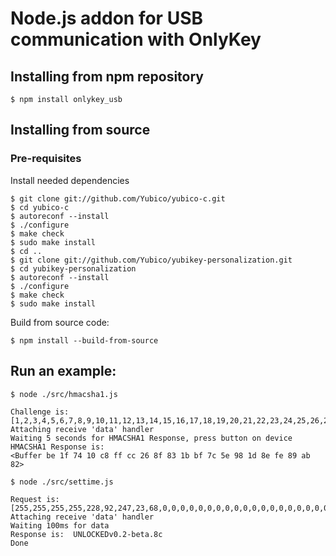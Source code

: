 # Node.js addon for USB communication with OnlyKey

## Installing from npm repository

```
$ npm install onlykey_usb
```

## Installing from source

### Pre-requisites

Install needed dependencies

```
$ git clone git://github.com/Yubico/yubico-c.git
$ cd yubico-c
$ autoreconf --install
$ ./configure
$ make check
$ sudo make install
$ cd ..
$ git clone git://github.com/Yubico/yubikey-personalization.git
$ cd yubikey-personalization
$ autoreconf --install
$ ./configure
$ make check
$ sudo make install
```

Build from source code:
```
$ npm install --build-from-source
```

## Run an example:

```
$ node ./src/hmacsha1.js

Challenge is:  [1,2,3,4,5,6,7,8,9,10,11,12,13,14,15,16,17,18,19,20,21,22,23,24,25,26,27,28,29,30,31,32,33,34,35,36,37,38,39,40,41,42,43,44,45,46,47,48,49,50,51,52,53,54,55,56,57,58,59,60,61,62,63,64]
Attaching receive 'data' handler
Waiting 5 seconds for HMACSHA1 Response, press button on device
HMACSHA1 Response is: 
<Buffer be 1f 74 10 c8 ff cc 26 8f 83 1b bf 7c 5e 98 1d 8e fe 89 ab 82>
```

```
$ node ./src/settime.js 

Request is:  [255,255,255,255,228,92,247,23,68,0,0,0,0,0,0,0,0,0,0,0,0,0,0,0,0,0,0,0,0,0,0,0,0,0,0,0,0,0,0,0,0,0,0,0,0,0,0,0,0,0,0,0,0,0,0,0,0,0,0,0,0,0,0,0,48]
Attaching receive 'data' handler
Waiting 100ms for data
Response is:  UNLOCKEDv0.2-beta.8c
Done
```
